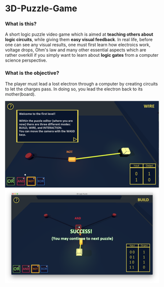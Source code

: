 # 3D-Puzzle-Game
### What is this?
A short logic puzzle video game which is aimed at **teaching others about logic circuits**, while giving them **easy visual feedback**. In real life, before one can see any visual results, one must first learn how electroics work, voltage drops, Ohm's law and many other essential aspects which are rather overkill if you simply want to learn about **logic gates** from a computer science perspective.

### What is the objective?
The player must lead a lost electron through a computer by creating circuits to let the charges pass.
In doing so, you lead the electron back to its mother(board).

![alt text](https://github.com/alexgwalley/3D-Puzzle-Game/blob/master/Screen%20Shot%202020-03-17%20at%209.21.53%20AM.png)
![alt text](https://github.com/alexgwalley/3D-Puzzle-Game/blob/master/Screen%20Shot%202020-03-17%20at%209.24.19%20AM.png)

